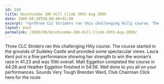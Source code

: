```yaml
---
id: 230
title: Winchcombe 10K Hill Climb 30th Aug 2009
date: 2009-08-30T09:00:00+01:00
excerpt: "<p>Three CLC Striders ran this challenging Hilly course. The course started in the grounds of Sudeley Castle and provided some spectacular views. Laura Kent put in a fine performance showing her strength to win the woman's race in 41.23 and was 10th overall. Matt Eggelton completed the course in 44:26 and Heather Eggelton finished in 54:56. Well done to you all on your performances. Sounds Very Tough Brendan Ward, Club Chairman Click here for the route</p>"
layout: post
permalink: /2009/08/Winchcombe-10K-Hill-Climb-30th-Aug-2009/
---
```

Three CLC Striders ran this challenging Hilly course. The course started in the grounds of Sudeley Castle and provided some spectacular views. Laura Kent put in a fine performance showing her strength to win the woman&#8217;s race in 41.23 and was 10th overall. Matt Eggelton completed the course in 44:26 and Heather Eggelton finished in 54:56. Well done to you all on your performances. Sounds Very Tough Brendan Ward, Club Chairman Click here for the route